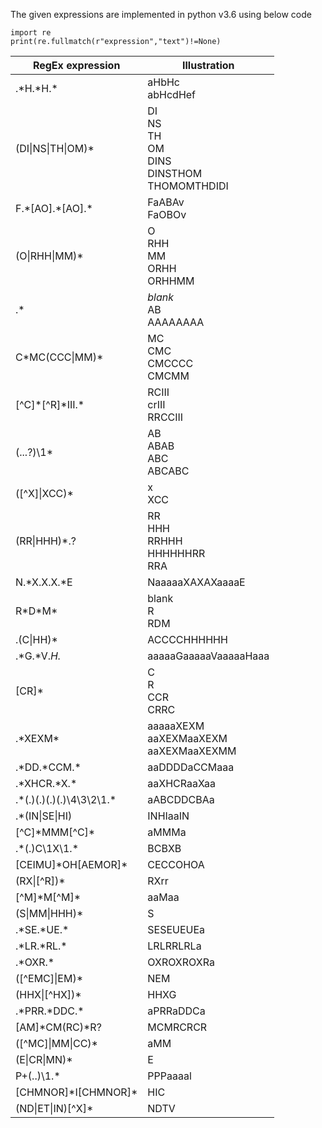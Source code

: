The given expressions are implemented in python v3.6 using below code

`import re`  
`print(re.fullmatch(r"expression","text")!=None)`

| RegEx expression| Illustration |
| ------------- | ------------- |
.*H.\*H.\*  | aHbHc <br> abHcdHef
(DI\|NS\|TH\|OM)*  | DI <br> NS <br> TH <br> OM <br> DINS <br> DINSTHOM <br> THOMOMTHDIDI
F.\*[AO].\*[AO].* | FaABAv <br> FaOBOv
(O\|RHH\|MM)* | O <br> RHH <br> MM <br> ORHH <br> ORHHMM
.* | *blank* <br> AB <br> AAAAAAAA
C\*MC(CCC\|MM)\* | MC <br> CMC <br> CMCCCC <br> CMCMM
[^C]\*[^R]\*III.* | RCIII <br> crIII <br> RRCCIII
(...?)\1* | AB <br> ABAB <br> ABC <br> ABCABC
([^X]\|XCC)* | x <br> XCC 
(RR\|HHH)*.? | RR <br> HHH <br> RRHHH <br> HHHHHHRR <br> RRA
N.*X.X.X.*E | NaaaaaXAXAXaaaaE
R\*D\*M\* | blank <br> R <br> RDM
.(C\|HH)* | ACCCCHHHHHH
.*G.*V.*H.* | aaaaaGaaaaaVaaaaaHaaa
[CR]* | C <br> R <br> CCR <br> CRRC
.\*XEXM\* | aaaaaXEXM <br> aaXEXMaaXEXM <br> aaXEXMaaXEXMM
.*DD.\*CCM.\* | aaDDDDaCCMaaa
.*XHCR.\*X.\* | aaXHCRaaXaa
.*(.)(.)(.)(.)\4\3\2\1.\* | aABCDDCBAa
.*(IN\|SE\|HI) | INHIaaIN
[^C]\*MMM[^C]\* | aMMMa
.\*(.)C\1X\1.\* | BCBXB
[CEIMU]\*OH[AEMOR]\* | CECCOHOA
(RX\|[^R])\* | RXrr
[^M]\*M[^M]\* | aaMaa
(S\|MM\|HHH)* | S
.\*SE.\*UE.\* | SESEUEUEa
.\*LR.\*RL.\* | LRLRRLRLa
.\*OXR.\* | OXROXROXRa
([^EMC]\|EM)\* | NEM
(HHX\|[^HX])\* | HHXG
.\*PRR.\*DDC.\* | aPRRaDDCa
[AM]\*CM(RC)\*R? | MCMRCRCR
([^MC]\|MM\|CC)\* | aMM
(E\|CR\|MN)\* | E
P+(..)\1.\* | PPPaaaal
[CHMNOR]\*I[CHMNOR]\* | HIC
(ND\|ET\|IN)[^X]\* | NDTV
